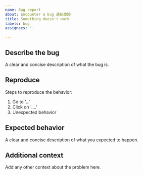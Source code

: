 ```yaml
---
name: Bug report
about: Encounter a bug 遇到故障
title: Something doesn't work
labels: bug
assignees: ''

---
```


## Describe the bug

A clear and concise description of what the bug is.

## Reproduce

Steps to reproduce the behavior:

1. Go to '...'
1. Click on '....'
1. Unexpected behavior

## Expected behavior

A clear and concise description of what you expected to happen.

## Additional context

Add any other context about the problem here.
